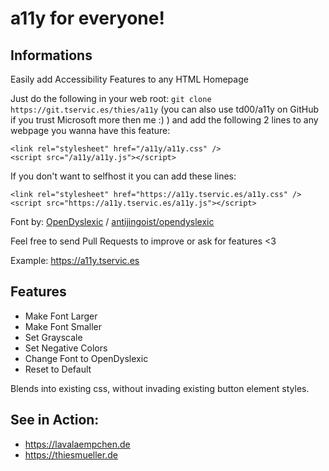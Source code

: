 # a11y for everyone!

## Informations
Easily add Accessibility Features to any HTML Homepage

Just do the following in your web root:
`git clone https://git.tservic.es/thies/a11y` (you can also use td00/a11y on GitHub if you trust Microsoft more then me :) ) 
and add the following 2 lines to any webpage you wanna have this feature:
```
<link rel="stylesheet" href="/a11y/a11y.css" />
<script src="/a11y/a11y.js"></script>
```

If you don't want to selfhost it you can add these lines:

```
<link rel="stylesheet" href="https://a11y.tservic.es/a11y.css" />
<script src="https://a11y.tservic.es/a11y.js"></script>
```

Font by: [OpenDyslexic](https://opendyslexic.org) / [antijingoist/opendyslexic](https://github.com/antijingoist/opendyslexic)

Feel free to send Pull Requests to improve or ask for features <3 

Example: https://a11y.tservic.es


## Features
- Make Font Larger
- Make Font Smaller
- Set Grayscale
- Set Negative Colors
- Change Font to OpenDyslexic
- Reset to Default

Blends into existing css, without invading existing button element styles.

## See in Action:

- https://lavalaempchen.de
- https://thiesmueller.de
